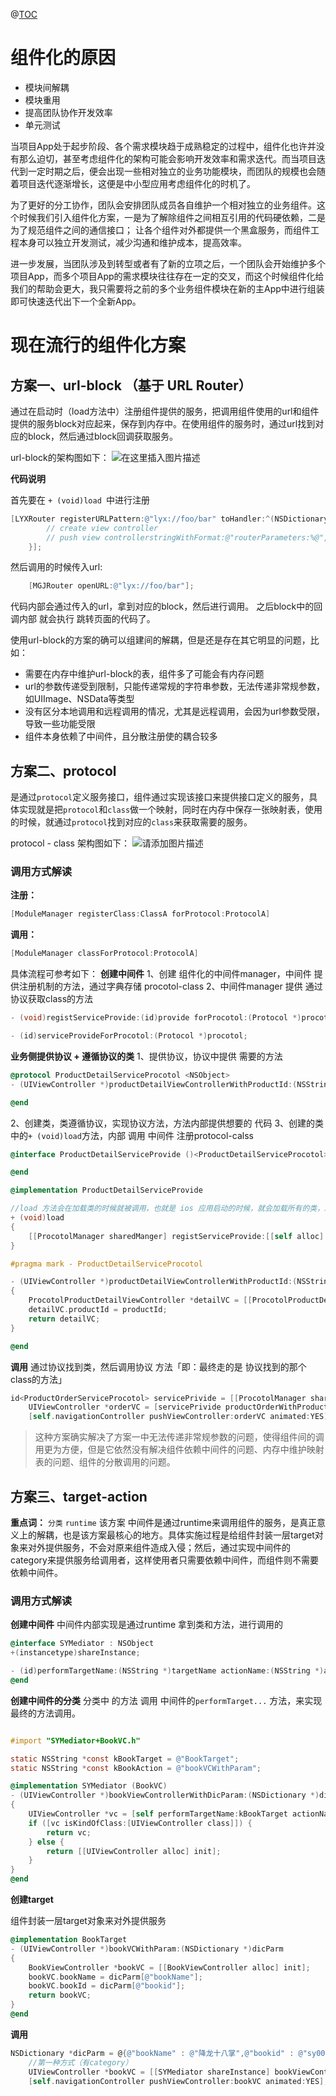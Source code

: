 @[TOC](iOS组件化)
# 组件化的原因

 - 模块间解耦 
 - 模块重用 
 - 提高团队协作开发效率 
 - 单元测试

当项目App处于起步阶段、各个需求模块趋于成熟稳定的过程中，组件化也许并没有那么迫切，甚至考虑组件化的架构可能会影响开发效率和需求迭代。而当项目迭代到一定时期之后，便会出现一些相对独立的业务功能模块，而团队的规模也会随着项目迭代逐渐增长，这便是中小型应用考虑组件化的时机了。

为了更好的分工协作，团队会安排团队成员各自维护一个相对独立的业务组件。这个时候我们引入组件化方案，一是为了解除组件之间相互引用的代码硬依赖，二是为了规范组件之间的通信接口； 让各个组件对外都提供一个黑盒服务，而组件工程本身可以独立开发测试，减少沟通和维护成本，提高效率。

进一步发展，当团队涉及到转型或者有了新的立项之后，一个团队会开始维护多个项目App，而多个项目App的需求模块往往存在一定的交叉，而这个时候组件化给我们的帮助会更大，我只需要将之前的多个业务组件模块在新的主App中进行组装即可快速迭代出下一个全新App。

# 现在流行的组件化方案
## 方案一、url-block （基于 URL Router）
通过在启动时（load方法中）注册组件提供的服务，把调用组件使用的url和组件提供的服务block对应起来，保存到内存中。在使用组件的服务时，通过url找到对应的block，然后通过block回调获取服务。

url-block的架构图如下：
![在这里插入图片描述](https://i-blog.csdnimg.cn/blog_migrate/a00d1172a4c733dc2af6f25f2ba7ee50.png)

**代码说明**

首先要在 `+ (void)load `中进行注册

```objectivec
[LYXRouter registerURLPattern:@"lyx://foo/bar" toHandler:^(NSDictionary *routerParameters) {
        // create view controller
    	// push view controllerstringWithFormat:@"routerParameters:%@", routerParameters]];
    }];
   ```

然后调用的时候传入url:

```objectivec
    [MGJRouter openURL:@"lyx://foo/bar"];
```

代码内部会通过传入的url，拿到对应的block，然后进行调用。 
之后block中的回调内部 就会执行 跳转页面的代码了。

使用url-block的方案的确可以组建间的解耦，但是还是存在其它明显的问题，比如：

 - 需要在内存中维护url-block的表，组件多了可能会有内存问题
 - url的参数传递受到限制，只能传递常规的字符串参数，无法传递非常规参数，如UIImage、NSData等类型
 - 没有区分本地调用和远程调用的情况，尤其是远程调用，会因为url参数受限，导致一些功能受限
 - 组件本身依赖了中间件，且分散注册使的耦合较多


## 方案二、protocol
是通过`protocol`定义服务接口，组件通过实现该接口来提供接口定义的服务，具体实现就是把`protocol`和`class`做一个映射，同时在内存中保存一张映射表，使用的时候，就通过`protocol`找到对应的`class`来获取需要的服务。

protocol - class 架构图如下：
![请添加图片描述](https://i-blog.csdnimg.cn/blog_migrate/dc4aa9ac7db2f824d2aa494e708561d4.webp?x-image-process=image/format,png)

### 调用方式解读
**注册：**

```objectivec
[ModuleManager registerClass:ClassA forProtocol:ProtocolA]

```

**调用：**

```java
[ModuleManager classForProtocol:ProtocolA]
```

具体流程可参考如下：
**创建中间件**
1、创建 组件化的中间件manager，中间件 提供注册机制的方法，通过字典存储 procotol-class 
2、中间件manager 提供 通过协议获取class的方法

```objectivec
- (void)registServiceProvide:(id)provide forProcotol:(Protocol *)procotol;

- (id)serviceProvideForProcotol:(Protocol *)procotol;
```

**业务侧提供协议 + 遵循协议的类**
1、提供协议，协议中提供 需要的方法

```objectivec
@protocol ProductDetailServiceProcotol <NSObject>
- (UIViewController *)productDetailViewControllerWithProductId:(NSString *)productId;

@end
```
2、创建类，类遵循协议，实现协议方法，方法内部提供想要的 代码
3、创建的类中的`+ (void)load`方法，内部 调用 中间件 注册protocol-calss

```objectivec
@interface ProductDetailServiceProvide ()<ProductDetailServiceProcotol>

@end

@implementation ProductDetailServiceProvide

//load 方法会在加载类的时候就被调用，也就是 ios 应用启动的时候，就会加载所有的类，就会调用每个类的 + load 方法
+ (void)load
{
    [[ProcotolManager sharedManger] registServiceProvide:[[self alloc] init] forProcotol:@protocol(ProductDetailServiceProcotol)];
}

#pragma mark - ProductDetailServiceProcotol

- (UIViewController *)productDetailViewControllerWithProductId:(NSString *)productId
{
    ProcotolProductDetailViewController *detailVC = [[ProcotolProductDetailViewController alloc] init];
    detailVC.productId = productId;
    return detailVC;
}

@end
```
**调用**
通过协议找到类，然后调用协议 方法「即：最终走的是 协议找到的那个class的方法」
```objectivec
id<ProductOrderServiceProcotol> servicePrivide = [[ProcotolManager sharedManger] serviceProvideForProcotol:@protocol(ProductOrderServiceProcotol)];
    UIViewController *orderVC = [servicePrivide productOrderWithProductId:self.productId];
    [self.navigationController pushViewController:orderVC animated:YES];
```

> 这种方案确实解决了方案一中无法传递非常规参数的问题，使得组件间的调用更为方便，但是它依然没有解决组件依赖中间件的问题、内存中维护映射表的问题、组件的分散调用的问题。

## 方案三、target-action 
**重点词：** `分类` `runtime`
该方案 中间件是通过runtime来调用组件的服务，是真正意义上的解耦，也是该方案最核心的地方。具体实施过程是给组件封装一层target对象来对外提供服务，不会对原来组件造成入侵；然后，通过实现中间件的category来提供服务给调用者，这样使用者只需要依赖中间件，而组件则不需要依赖中间件。

### 调用方式解读
**创建中间件**
中间件内部实现是通过runtime 拿到类和方法，进行调用的

```objectivec
@interface SYMediator : NSObject
+(instancetype)shareInstance;

- (id)performTargetName:(NSString *)targetName actionName:(NSString *)actionName param:(NSDictionary *)dicParam;
@end

```

**创建中间件的分类**
分类中 的方法 调用 中间件的` performTarget... ` 方法，来实现最终的方法调用。

```objectivec

#import "SYMediator+BookVC.h"

static NSString *const kBookTarget = @"BookTarget";
static NSString *const kBookAction = @"bookVCWithParam";

@implementation SYMediator (BookVC)
- (UIViewController *)bookViewControllerWithDicParam:(NSDictionary *)dicParm
{
    UIViewController *vc = [self performTargetName:kBookTarget actionName:kBookAction param:dicParm];
    if ([vc isKindOfClass:[UIViewController class]]) {
        return vc;
    } else {
        return [[UIViewController alloc] init];
    }
}
@end


```

**创建target**


组件封装一层target对象来对外提供服务

```objectivec
@implementation BookTarget
- (UIViewController *)bookVCWithParam:(NSDictionary *)dicParm
{
    BookViewController *bookVC = [[BookViewController alloc] init];
    bookVC.bookName = dicParm[@"bookName"];
    bookVC.bookId = dicParm[@"bookid"];
    return bookVC;
}
@end

```

**调用**

```objectivec
NSDictionary *dicParm = @{@"bookName" : @"降龙十八掌",@"bookid" : @"sy0001"};
    //第一种方式（有category）
    UIViewController *bookVC = [[SYMediator shareInstance] bookViewControllerWithDicParam:dicParm];
    [self.navigationController pushViewController:bookVC animated:YES];
```
